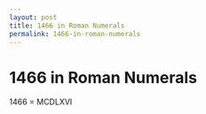 ```yaml
---
layout: post
title: 1466 in Roman Numerals
permalink: 1466-in-roman-numerals
---
```


# 1466 in Roman Numerals

1466 = MCDLXVI
